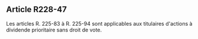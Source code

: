 Article R228-47
----
Les articles R. 225-83 à R. 225-94 sont applicables aux titulaires d'actions à
dividende prioritaire sans droit de vote.
